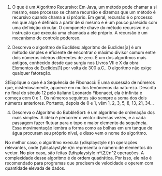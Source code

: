 1) O que é um Algoritmo Recursivo: 
Em Java, um método pode chamar a si mesmo, esse processo se chama recursão e dizemos que um método é recursivo quando chama a si próprio. Em geral, recursão é o processo em que algo é definido a partir de si mesmo e é um pouco parecido com uma definição circular. O componete chave do método recursivo é a instrução que executa uma chamada a ele próprio. A recursão é um mecanismo de controle poderoso.

2) Descreva o algoritmo de Euclides:
algoritmo de Euclides[a] é um método simples e eficiente de encontrar o máximo divisor comum entre dois números inteiros diferentes de zero. É um dos algoritmos mais antigos, conhecido desde que surgiu nos Livros VII e X da obra Elementos de Euclides[1] por volta de 300 a.C.. O algoritmo não exige qualquer fatoração.

3)Explique o que é a Sequência de Fibonacci:
É uma sucessão de números que, misteriosamente, aparece em muitos fenômenos da natureza. Descrita no final do século 12 pelo italiano Leonardo Fibonacci, ela é infinita e começa com 0 e 1. Os números seguintes são sempre a soma dos dois números anteriores. Portanto, depois de 0 e 1, vêm 1, 2, 3, 5, 8, 13, 21, 34…

4) Descreva o Algoritmo do BubbleSort: 
é um algoritmo de ordenação dos mais simples. A ideia é percorrer o vector diversas vezes, e a cada passagem fazer flutuar para o topo o maior elemento da sequência. Essa movimentação lembra a forma como as bolhas em um tanque de água procuram seu próprio nível, e disso vem o nome do algoritmo.

No melhor caso, o algoritmo executa {\displaystyle n}n operações relevantes, onde {\displaystyle n}n representa o número de elementos do vector. No pior caso, são feitas {\displaystyle n^{2}}n^2 operações. A complexidade desse algoritmo é de ordem quadrática. Por isso, ele não é recomendado para programas que precisem de velocidade e operem com quantidade elevada de dados.

